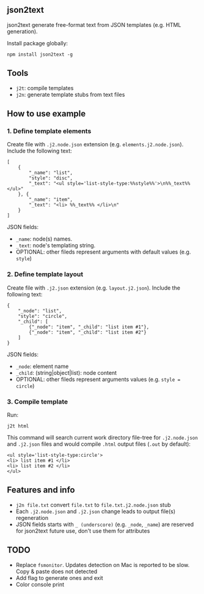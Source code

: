 ## json2text

json2text generate free-format text from JSON templates (e.g. HTML generation).

Install package globally:
```
npm install json2text -g
```

## Tools
 - ```j2t```: compile templates
 - ```j2n```: generate template stubs from text files

## How to use example

### 1. Define template elements
Create file with ```.j2.node.json``` extension (e.g. ```elements.j2.node.json```). Include the following text:
```
[
	{
		"_name": "list",
		"style": "disc",
		"_text": "<ul style='list-style-type:%%style%%'>\n%%_text%%</ul>"
	}, {
		"_name": "item",
		"_text": "<li> %%_text%% </li>\n"
	}
]
```

JSON fields:
 - ```_name```: node(s) names.
 - ```_text```: node's templating string.
 - OPTIONAL: other fileds represent arguments with default values (e.g. ```style```)

### 2. Define template layout
Create file with ```.j2.json``` extension (e.g. ```layout.j2.json```). Include the following text:
```
{
	"_node": "list",
	"style": "circle",
	"_child": [
		{"_node": "item", "_child": "list item #1"},
		{"_node": "item", "_child": "list item #2"}
	]
}
```

JSON fields:
 - ```_node```: element name
 - ```_child```: (string|object|list): node content
 - OPTIONAL: other fileds represent arguments values (e.g. ```style = circle```)

### 3. Compile template
Run:
```
j2t html
```

This command will search current work directory file-tree for ```.j2.node.json``` and ```.j2.json``` files and would compile ```.html``` output files (```.out``` by default):
```
<ul style='list-style-type:circle'>
<li> list item #1 </li>
<li> list item #2 </li>
</ul>
```

## Features and info
 - ```j2n file.txt``` convert ```file.txt``` to ```file.txt.j2.node.json``` stub
 - Each ```.j2.node.json``` and ```.j2.json``` change leads to output file(s) regeneration
 - JSON fields starts with ```_ (underscore)``` (e.g. ```_node```, ```_name```) are reserved for json2text future use, don't use them for attributes

## TODO
 - Replace ```fsmonitor```. Updates detection on Mac is reported to be slow. Copy & paste does not detected
 - Add flag to generate ones and exit
 - Color console print
